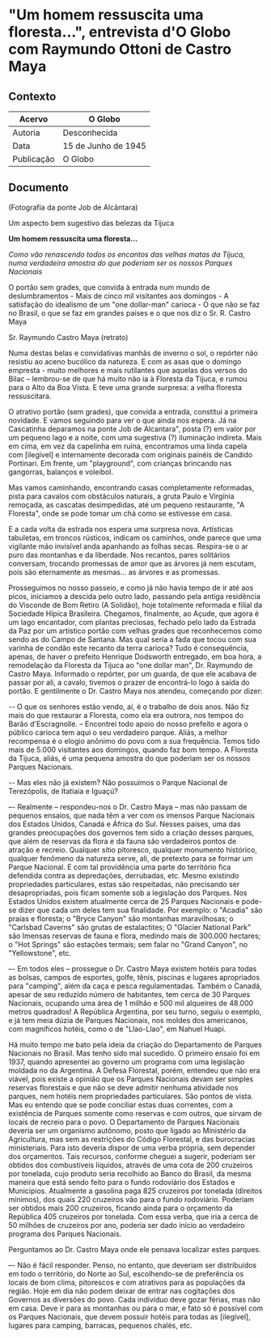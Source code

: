 # "Um homem ressuscita uma floresta…", entrevista d'O Globo com Raymundo Ottoni de Castro Maya

## Contexto

|Acervo| O Globo |
|-|-|
|Autoria|Desconhecida|
|Data|15 de Junho de 1945|
|Publicação|O Globo|

## Documento

(Fotografia da ponte Job de Alcântara)

Um aspecto bem sugestivo das belezas da Tijuca

__Um homem ressuscita uma floresta…__

_Como vão renascendo todos os encantos das velhas matas da Tijuca, numa verdadeira amostra do que poderiam ser os nossos Parques Nacionais_

O portão sem grades, que convida à entrada num mundo de deslumbramentos - Mais de cinco mil visitantes aos domingos - A satisfação do idealismo de um "one dollar-man" carioca - O que não se faz no Brasil, o que se faz em grandes países e o que nos diz o Sr. R. Castro Maya

Sr. Raymundo Castro Maya (retrato)

Numa destas belas e convidativas manhãs de inverno o sol, o repórter não resistiu ao aceno bucólico da natureza. E com as asas que o domingo empresta - muito melhores e mais rutilantes que aquelas dos versos do Bilac – lembrou-se de que há muito não ia à Floresta da Tijuca, e rumou para o Alto da Boa Vista. E teve uma grande surpresa: a velha floresta ressuscitara.

O atrativo portão (sem grades), que convida a entrada, constitui a primeira novidade. E vamos seguindo para ver o que ainda nos espera. Já na Cascatinha deparamos na ponte Job de Alcantara", posta (?) em valor por um pequeno lago e a noite, com uma sugestiva (?) iluminação indireta. Mais em cima, em vez da capelinha em ruína, encontramos uma linda capela com [ilegivel] e internamente decorada com originais painéis de Candido Portinari. Em frente, um "playground", com crianças brincando nas gangorras, balanços e voleibol.

Mas vamos caminhando, encontrando casas completamente reformadas, pista para cavalos com obstáculos naturais, a gruta Paulo e Virgínia remoçada, as cascatas desimpedidas, até um pequeno restaurante, "A Floresta", onde se pode tomar um chá como se estivesse em casa.

E a cada volta da estrada nos espera uma surpresa nova. Artísticas tabuletas, em troncos rústicos, indicam os caminhos, onde parece que uma vigilante mão invisível anda apanhando as folhas secas. Respira-se o ar puro das montanhas e da liberdade. Nos recantos, pares solitários conversam, trocando promessas de amor que as árvores já nem escutam, pois são eternamente as mesmas... as árvores e as promessas.

Prosseguimos no nosso passeio, e como já não havia tempo de ir até aos picos, iniciamos a descida pelo outro lado, passando pela antiga residência do Visconde de Bom Retiro (A Solidão), hoje totalmente reformada e filial da Sociedade Hípica Brasileira. Chegamos, finalmente, ao Açude, que agora é um lago encantador, com plantas preciosas, fechado pelo lado da Estrada da Paz por um artístico portão com velhas grades que reconhecemos como sendo as do Campo de Santana. Mas qual seria a fada que tocou com sua varinha de condão este recanto da terra carioca? Tudo é consequência, apenas, de haver o prefeito Henrique Dodsworth entregado, em boa hora, a remodelação da Floresta da Tijuca ao "one dollar man", Dr. Raymundo de Castro Maya. Informado o repórter, por um guarda, de que ele acabava de passar por ali, a cavalo, tivemos o prazer de encontrá-lo logo à saída do portão. E gentilmente o Dr. Castro Maya nos atendeu, começando por dizer:

-- O que os senhores estão vendo, aí, é o trabalho de dois anos. Não fiz mais do que restaurar a Floresta, como ela era outrora, nos tempos do Barão d'Escragnolle. – Encontrei todo apoio do nosso prefeito e agora o público carioca tem aqui o seu verdadeiro parque. Aliás, a melhor recompensa é o elogio anônimo do povo com a sua frequência. Temos tido mais de 5.000 visitantes aos domingos, quando faz bom tempo. A Floresta da Tijuca, aliás, é uma pequena amostra do que poderiam ser os nossos Parques Nacionais.

-- Mas eles não já existem? Não possuímos o Parque Nacional de Terezópolis, de Itatiaia e Iguaçú?

–- Realmente – respondeu-nos o Dr. Castro Maya – mas não passam de pequenos ensaios, que nada têm a ver com os imensos Parque Nacionais dos Estados Unidos, Canadá e África do Sul. Nesses países, uma das grandes preocupações dos governos tem sido a criação desses parques, que além de reservas da flora e da fauna são verdadeiros pontos de atração e recreio. Qualquer sítio pitoresco, qualquer monumento histórico, qualquer fenômeno da natureza serve, ali, de pretexto para se formar um Parque Nacional. E com tal providência uma parte do território fica defendida contra as depredações, derrubadas, etc. Mesmo
existindo propriedades particulares, estas são respeitadas, não precisando ser desapropriadas, pois ficam somente sob a legislação dos Parques. Nos Estados Unidos existem atualmente cerca de 25 Parques Nacionais e pode-se dizer que cada um deles tem sua finalidade. Por exemplo: o "Acadia" são praias e floresta; o "Bryce Canyon" são montanhas maravilhosas; o "Carlsbad Caverns" são grutas de estalactites; O "Glacier National Park" são Imensas reservas de fauna e flora, medindo mais de 300.000 hectares; o "Hot Springs" são estações termais; sem falar no "Grand Canyon", no "Yellowstone", etc.

–- Em todos eles – prossegue o Dr. Castro Maya existem hotéis para todas as bolsas, campos de esportes, golfe, tênis, piscinas e lugares apropriados para "camping", além da caça e pesca regulamentadas. Também o Canadá, apesar de seu reduzido número de habitantes, tem cerca de 30 Parques Nacionais, ocupando uma área de 1 milhão e 500 mil alqueires de 48.000 metros quadrados! A República Argentina, por seu turno, seguiu o exemplo, e já tem meia dúzia de Parques Nacionais, nos moldes dos americanos, com magníficos hotéis, como o de "Llao-Llao", em Nahuel Huapi.

Há muito tempo me bato pela ideia da criação do Departamento de Parques Nacionais no Brasil. Mas tenho sido mal sucedido. O primeiro ensaio foi em 1937, quando apresentei ao governo um programa com uma legislação moldada no da Argentina. A Defesa Florestal, porém, entendeu que não era viável, pois existe a opinião que os Parques Nacionais devam ser simples reservas florestais e que não se deve admitir nenhuma atividade nos parques, nem hotéis nem propriedades particulares. São pontos de vista. Mas eu entendo que se pode conciliar estas duas correntes, com a existência de Parques somente como reservas e com outros, que sirvam de locais de recreio para o povo. O Departamento de Parques Nacionais deveria ser um organismo autônomo, posto que ligado ao Ministério da Agricultura, mas sem as restrições do Código Florestal, e das burocracias ministeriais. Para isto deveria dispor de uma verba própria, sem depender dos orçamentos. Tais recursos, conforme cheguei a sugerir, poderiam ser obtidos dos combustíveis líquidos, através de uma cota de 200 cruzeiros por tonelada, cujo produto seria recolhido ao Banco do Brasil, da mesma maneira que está sendo feito para o fundo rodoviário dos Estados e Municípios. Atualmente a gasolina paga 825 cruzeiros por tonelada (direitos mínimos), dos quais 220 cruzeiros vão para o fundo rodoviário. Poderiam ser obtidos mais 200 cruzeiros, ficando ainda para o orçamento da República 405 cruzeiros por tonelada. Com essa verba, que iria a cerca de 50 milhões de cruzeiros por ano, poderia ser dado início ao verdadeiro programa dos Parques Nacionais.

Perguntamos ao Dr. Castro Maya onde ele pensava localizar estes parques.

–- Não é fácil responder. Penso, no entanto, que deveriam ser distribuídos em todo o território, do Norte ao Sul, escolhendo-se de preferência os locais de bom clima, pitorescos e com atrativos para as populações da região. Hoje em dia não podem deixar de entrar nas cogitações dos Governos as diversões do povo. Cada indivíduo deve gozar férias, mas não em casa. Deve ir para as montanhas ou para o mar, e fato só é possível com os Parques Nacionais, que devem possuir hotéis para todas as [ilegível], lugares para camping, barracas, pequenos chalés, etc.
